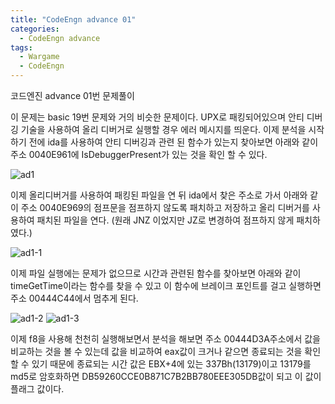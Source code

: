```yaml
---
title: "CodeEngn advance 01"
categories:
  - CodeEngn advance
tags:
  - Wargame
  - CodeEngn
---
```


코드엔진 advance 01번 문제풀이

이 문제는 basic 19번 문제와 거의 비슷한 문제이다. UPX로 패킹되어있으며 안티 디버깅 기술을 사용하여 올리 디버거로 실행할 경우 에러 메시지를 띄운다. 이제 분석을 시작하기 전에 ida를 사용하여 안티 디버깅과 관련 된 함수가 있는지 찾아보면 아래와 같이 주소 0040E961에 IsDebuggerPresent가 있는 것을 확인 할 수 있다.

![ad1](https://user-images.githubusercontent.com/91646923/135476361-ade7ebf2-e09e-4496-b499-6d56ce3ff080.JPG)

이제 올리디버거를 사용하여 패킹된 파일을 연 뒤 ida에서 찾은 주소로 가서 아래와 같이 주소 0040E969의 점프문을 점프하지 않도록 패치하고 저장하고 올리 디버거를 사용하여 패치된 파일을 연다. (원래 JNZ 이었지만 JZ로 변경하여 점프하지 않게 패치하였다.)

![ad1-1](https://user-images.githubusercontent.com/91646923/135476373-fd2076f3-1177-4085-a82e-64ebc3d1779c.JPG)

이제 파일 실행에는 문제가 없으므로 시간과 관련된 함수를 찾아보면 아래와 같이 timeGetTime이라는 함수를 찾을 수 있고 이 함수에 브레이크 포인트를 걸고 실행하면 주소 00444C44에서 멈추게 된다.

![ad1-2](https://user-images.githubusercontent.com/91646923/135476380-dff9d40b-64d3-42ec-9dda-a9991d216e33.JPG)
![ad1-3](https://user-images.githubusercontent.com/91646923/135476386-9e890916-fdea-4e2e-80df-0f94e6e2ce66.JPG)

이제 f8을 사용해 천천히 실행해보면서 분석을 해보면 주소 00444D3A주소에서 값을 비교하는 것을 볼 수 있는데 값을 비교하여 eax값이 크거나 같으면 종료되는 것을 확인할 수 있기 때문에 종료되는 시간 값은 EBX+4에 있는 337Bh(13179)이고 13179를 md5로 암호화하면 DB59260CCE0B871C7B2BB780EEE305DB값이 되고 이 값이 플래그 값이다.

